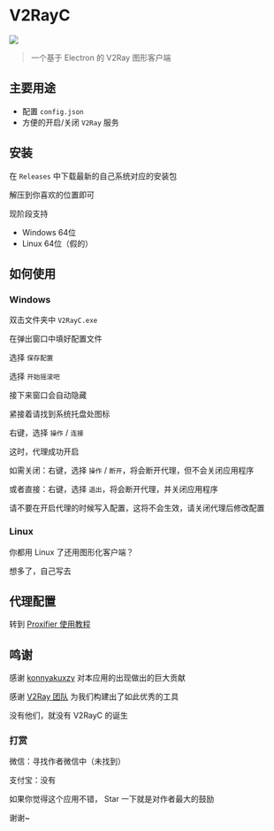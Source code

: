 # V2RayC
![](https://github.com/Chlience/V2RayC/blob/master/img/head.png?raw=true)

> 一个基于 Electron 的 V2Ray 图形客户端

## 主要用途

* 配置 `config.json`
* 方便的开启/关闭 `V2Ray` 服务

## 安装

在 `Releases` 中下载最新的自己系统对应的安装包

解压到你喜欢的位置即可

现阶段支持

* Windows 64位
* Linux 64位（假的）

## 如何使用

### Windows
双击文件夹中 `V2RayC.exe`

在弹出窗口中填好配置文件

选择 `保存配置`

选择 `开始摇滚吧`

接下来窗口会自动隐藏

紧接着请找到系统托盘处图标

右键，选择 `操作` / `连接`

这时，代理成功开启

如需关闭：右键，选择 `操作` / `断开`，将会断开代理，但不会关闭应用程序

或者直接：右键，选择 `退出`，将会断开代理，并关闭应用程序

请不要在开启代理的时候写入配置，这将不会生效，请关闭代理后修改配置

### Linux
你都用 Linux 了还用图形化客户端？

想多了，自己写去

## 代理配置
转到 [Proxifier 使用教程](https://chlience.com/archives/634)

## 鸣谢
感谢 [konnyakuxzy](https://github.com/konnyakuxzy) 对本应用的出现做出的巨大贡献

感谢 [V2Ray 团队](https://github.com/v2ray) 为我们构建出了如此优秀的工具

没有他们，就没有 V2RayC 的诞生

### 打赏
微信：寻找作者微信中（未找到）

支付宝：没有

如果你觉得这个应用不错， Star 一下就是对作者最大的鼓励

谢谢~